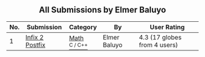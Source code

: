 ﻿<div align="center">

## All Submissions by Elmer Baluyo

</div>

No.  | Submission | Category | By   | User Rating
---- | ---------- | -------- | ---- | -----------
1 | [Infix 2 Postfix<br />](https://github.com/Planet-Source-Code/elmer-baluyo-infix-2-postfix__3-780) | [Math<br /><sup>C / C++</sup>](../ByCategory/math__3-12.md) | Elmer Baluyo | 4.3 (17 globes from 4 users)
